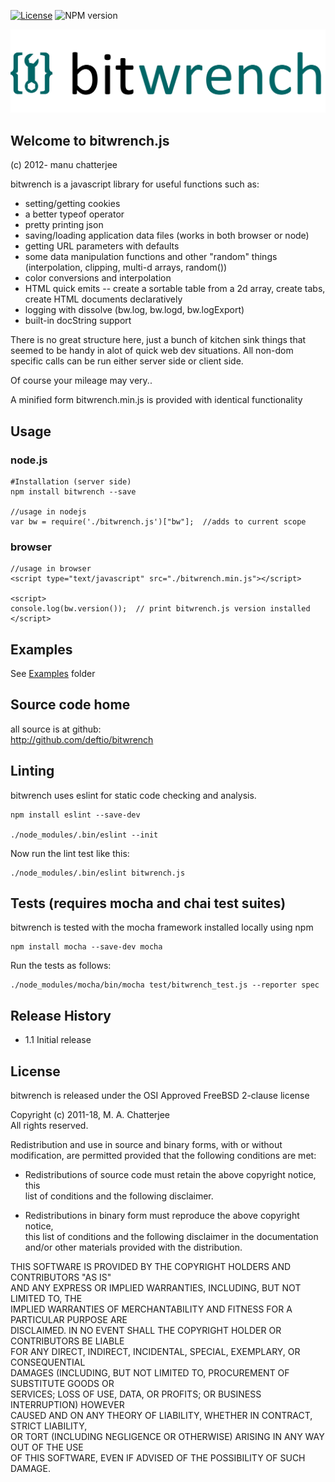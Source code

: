 [![License](https://img.shields.io/badge/License-BSD%202--Clause-blue.svg)](https://opensource.org/licenses/BSD-2-Clause)
![NPM version](http://img.shields.io/npm/v/bitwrench.svg?style=flat-square)

![bitwrench](./images/bitwrench-thick-logo.png)

## Welcome to bitwrench.js 

(c) 2012- manu chatterjee 

bitwrench is a javascript library for useful functions such as:

* setting/getting cookies   
* a better typeof operator  
* pretty printing json
* saving/loading application data files (works in both browser or node)
* getting URL parameters with defaults
* some data manipulation functions and other "random" things (interpolation, clipping, multi-d arrays, random())
* color conversions and interpolation
* HTML quick emits -- create a sortable table from a 2d array, create tabs, create HTML documents declaratively
* logging with dissolve (bw.log, bw.logd, bw.logExport)
* built-in docString support


There is no great structure here, just a bunch of kitchen sink things that seemed to be handy in alot of quick web dev situations.    All non-dom specific calls can be run either server side or client side.

Of course your mileage may very..

A minified form bitwrench.min.js is provided with identical functionality

## Usage 

### node.js
```
#Installation (server side)  
npm install bitwrench --save 

//usage in nodejs
var bw = require('./bitwrench.js')["bw"];  //adds to current scope

```

### browser

```
//usage in browser
<script type="text/javascript" src="./bitwrench.min.js"></script>

<script>
console.log(bw.version());  // print bitwrench.js version installed
</script>
```
 
    
## Examples
See [Examples](./examples) folder

## Source code home  
all source is at github:  
http://github.com/deftio/bitwrench  


## Linting 
bitwrench uses eslint for static code checking and analysis.

```
npm install eslint --save-dev

./node_modules/.bin/eslint --init

```
Now run the lint test like this:
```
./node_modules/.bin/eslint bitwrench.js   
```

## Tests  (requires mocha and chai test suites)  
bitwrench is tested with the mocha framework installed locally using npm

```
npm install mocha --save-dev mocha

```

Run the tests as follows:
```
./node_modules/mocha/bin/mocha test/bitwrench_test.js --reporter spec

```

## Release History  
* 1.1 Initial release  
  
## License  
bitwrench is released under the OSI Approved FreeBSD 2-clause license  

Copyright (c) 2011-18, M. A. Chatterjee <deftio at deftio dot com>  
All rights reserved.  
  
Redistribution and use in source and binary forms, with or without  
modification, are permitted provided that the following conditions are met:  
  
* Redistributions of source code must retain the above copyright notice, this  
  list of conditions and the following disclaimer.  

* Redistributions in binary form must reproduce the above copyright notice,  
  this list of conditions and the following disclaimer in the documentation  
  and/or other materials provided with the distribution.  

THIS SOFTWARE IS PROVIDED BY THE COPYRIGHT HOLDERS AND CONTRIBUTORS "AS IS"  
AND ANY EXPRESS OR IMPLIED WARRANTIES, INCLUDING, BUT NOT LIMITED TO, THE  
IMPLIED WARRANTIES OF MERCHANTABILITY AND FITNESS FOR A PARTICULAR PURPOSE ARE  
DISCLAIMED. IN NO EVENT SHALL THE COPYRIGHT HOLDER OR CONTRIBUTORS BE LIABLE  
FOR ANY DIRECT, INDIRECT, INCIDENTAL, SPECIAL, EXEMPLARY, OR CONSEQUENTIAL  
DAMAGES (INCLUDING, BUT NOT LIMITED TO, PROCUREMENT OF SUBSTITUTE GOODS OR  
SERVICES; LOSS OF USE, DATA, OR PROFITS; OR BUSINESS INTERRUPTION) HOWEVER  
CAUSED AND ON ANY THEORY OF LIABILITY, WHETHER IN CONTRACT, STRICT LIABILITY,  
OR TORT (INCLUDING NEGLIGENCE OR OTHERWISE) ARISING IN ANY WAY OUT OF THE USE  
OF THIS SOFTWARE, EVEN IF ADVISED OF THE POSSIBILITY OF SUCH DAMAGE.  





